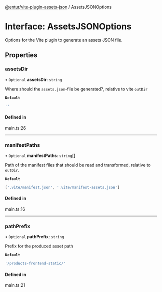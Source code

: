 [@entur/vite-plugin-assets-json](../README.md) / AssetsJSONOptions

# Interface: AssetsJSONOptions

Options for the Vite plugin to generate an assets JSON file.

## Properties

### assetsDir

• `Optional` **assetsDir**: `string`

Where should the `assets.json`-file be generated?, relative to vite `outDir`

**`Default`**

```ts
''
```

#### Defined in

main.ts:26

___

### manifestPaths

• `Optional` **manifestPaths**: `string`[]

Path of the manifest files that should be read and transformed, relative to `outDir`.

**`Default`**

```ts
['.vite/manifest.json', '.vite/manifest-assets.json']
```

#### Defined in

main.ts:16

___

### pathPrefix

• `Optional` **pathPrefix**: `string`

Prefix for the produced asset path

**`Default`**

```ts
'/products-frontend-static/'
```

#### Defined in

main.ts:21
